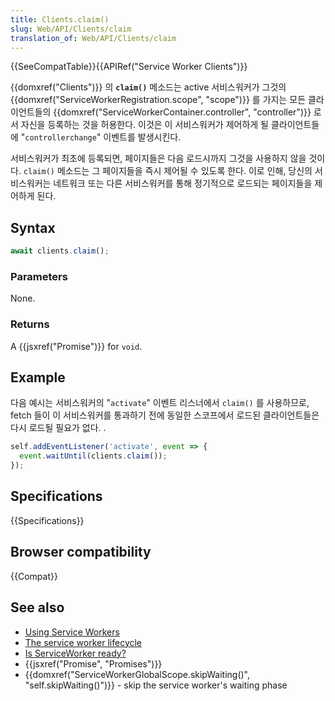 ```yaml
---
title: Clients.claim()
slug: Web/API/Clients/claim
translation_of: Web/API/Clients/claim
---
```

{{SeeCompatTable}}{{APIRef("Service Worker Clients")}}

{{domxref("Clients")}} 의 **`claim()`** 메소드는 active 서비스워커가 그것의 {{domxref("ServiceWorkerRegistration.scope", "scope")}} 를 가지는 모든 클라이언트들의 {{domxref("ServiceWorkerContainer.controller", "controller")}} 로서 자신을 등록하는 것을 허용한다. 이것은 이 서비스워커가 제어하게 될 클라이언트들에 "`controllerchange`" 이벤트를 발생시킨다.

서비스워커가 최초에 등록되면, 페이지들은 다음 로드시까지 그것을 사용하지 않을 것이다. `claim()` 메소드는 그 페이지들을 즉시 제어될 수 있도록 한다. 이로 인해, 당신의 서비스워커는 네트워크 또는 다른 서비스워커를 통해 정기적으로 로드되는 페이지들을 제어하게 된다.

## Syntax

```js
await clients.claim();
```

### Parameters

None.

### Returns

A {{jsxref("Promise")}} for `void`.

## Example

다음 예시는 서비스워커의 "`activate`" 이벤트 리스너에서 `claim()` 를 사용하므로, fetch 들이 이 서비스워커를 통과하기 전에 동일한 스코프에서 로드된 클라이언트들은 다시 로드될 필요가 없다. .

```js
self.addEventListener('activate', event => {
  event.waitUntil(clients.claim());
});
```

## Specifications

{{Specifications}}

## Browser compatibility

{{Compat}}

## See also

- [Using Service Workers](/ko/docs/Web/API/ServiceWorker_API/Using_Service_Workers)
- [The service worker lifecycle](https://developers.google.com/web/fundamentals/instant-and-offline/service-worker/lifecycle)
- [Is ServiceWorker ready?](https://jakearchibald.github.io/isserviceworkerready/)
- {{jsxref("Promise", "Promises")}}
- {{domxref("ServiceWorkerGlobalScope.skipWaiting()", "self.skipWaiting()")}} - skip the service worker's waiting phase
